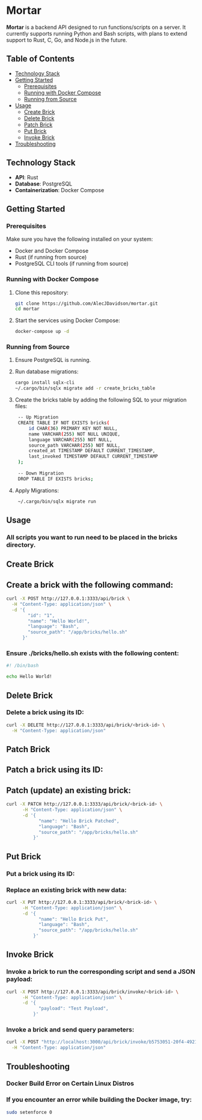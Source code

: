 # Mortar

**Mortar** is a backend API designed to run functions/scripts on a server. It currently supports running Python and Bash scripts, with plans to extend support to Rust, C, Go, and Node.js in the future.

## Table of Contents

- [Technology Stack](#technology-stack)
- [Getting Started](#getting-started)
  - [Prerequisites](#prerequisites)
  - [Running with Docker Compose](#running-with-docker-compose)
  - [Running from Source](#running-from-source)
- [Usage](#usage)
  - [Create Brick](#create-brick)
  - [Delete Brick](#delete-brick)
  - [Patch Brick](#patch-brick)
  - [Put Brick](#put-brick)
  - [Invoke Brick](#invoke-brick)
- [Troubleshooting](#troubleshooting)

## Technology Stack

- **API**: Rust
- **Database**: PostgreSQL
- **Containerization**: Docker Compose

## Getting Started

### Prerequisites

Make sure you have the following installed on your system:
- Docker and Docker Compose
- Rust (if running from source)
- PostgreSQL CLI tools (if running from source)

### Running with Docker Compose

1. Clone this repository:

   ```bash
   git clone https://github.com/AlecJDavidson/mortar.git
   cd mortar
   ```

2. Start the services using Docker Compose:
    
   ```bash
   docker-compose up -d
   ```

### Running from Source 

1. Ensure PostgreSQL is running. 

2. Run database migrations: 

   ```bash
   cargo install sqlx-cli
   ~/.cargo/bin/sqlx migrate add -r create_bricks_table
   ```

3. Create the bricks table by adding the following SQL to your migration files:

   ```bash
    -- Up Migration
    CREATE TABLE IF NOT EXISTS bricks(
        id CHAR(36) PRIMARY KEY NOT NULL,
        name VARCHAR(255) NOT NULL UNIQUE,
        language VARCHAR(255) NOT NULL,
        source_path VARCHAR(255) NOT NULL,
        created_at TIMESTAMP DEFAULT CURRENT_TIMESTAMP,
        last_invoked TIMESTAMP DEFAULT CURRENT_TIMESTAMP
    );
    
    -- Down Migration
    DROP TABLE IF EXISTS bricks;
   ```

4. Apply Migrations:

   ```bash
    ~/.cargo/bin/sqlx migrate run
   ```

## Usage 

### All scripts you want to run need to be placed in the bricks directory.

## Create Brick

## Create a brick with the following command:

   ```bash
   curl -X POST http://127.0.0.1:3333/api/brick \
     -H "Content-Type: application/json" \
     -d '{
           "id": "1",
           "name": "Hello World!",
           "language": "Bash",
           "source_path": "/app/bricks/hello.sh"
         }'
   ```

### Ensure ./bricks/hello.sh exists with the following content:

   ```bash
   #! /bin/bash

   echo Hello World!
   ```

## Delete Brick

### Delete a brick using its ID: 

   ```bash
   curl -X DELETE http://127.0.0.1:3333/api/brick/<brick-id> \
     -H "Content-Type: application/json"
   ```

## Patch Brick

## Patch a brick using its ID: 
## Patch (update) an existing brick: 

   ```bash
   curl -X PATCH http://127.0.0.1:3333/api/brick/<brick-id> \
         -H "Content-Type: application/json" \
         -d '{
               "name": "Hello Brick Patched",
               "language": "Bash",
               "source_path": "/app/bricks/hello.sh"
             }'   
   ```

## Put Brick
### Put a brick using its ID: 
### Replace an existing brick with new data:  

   ```bash
   curl -X PUT http://127.0.0.1:3333/api/brick/<brick-id> \
         -H "Content-Type: application/json" \
         -d '{
               "name": "Hello Brick Put",
               "language": "Bash",
               "source_path": "/app/bricks/hello.sh"
             }'
   ```

## Invoke Brick

### Invoke a brick to run the corresponding script and send a JSON payload: 

   ```bash
   curl -X POST http://127.0.0.1:3333/api/brick/invoke/<brick-id> \
         -H "Content-Type: application/json" \
         -d '{
               "payload": "Test Payload",
             }'   
   ```
### Invoke a brick and send query parameters: 

   ```bash
   curl -X POST "http://localhost:3000/api/brick/invoke/b5753051-20f4-4921-8c8a-84968f90e397?param1=value1&param2=value2" \
     -H "Content-Type: application/json"
   ```

## Troubleshooting

### Docker Build Error on Certain Linux Distros 
### If you encounter an error while building the Docker image, try: 

   ```bash
   sudo setenforce 0
   ```
